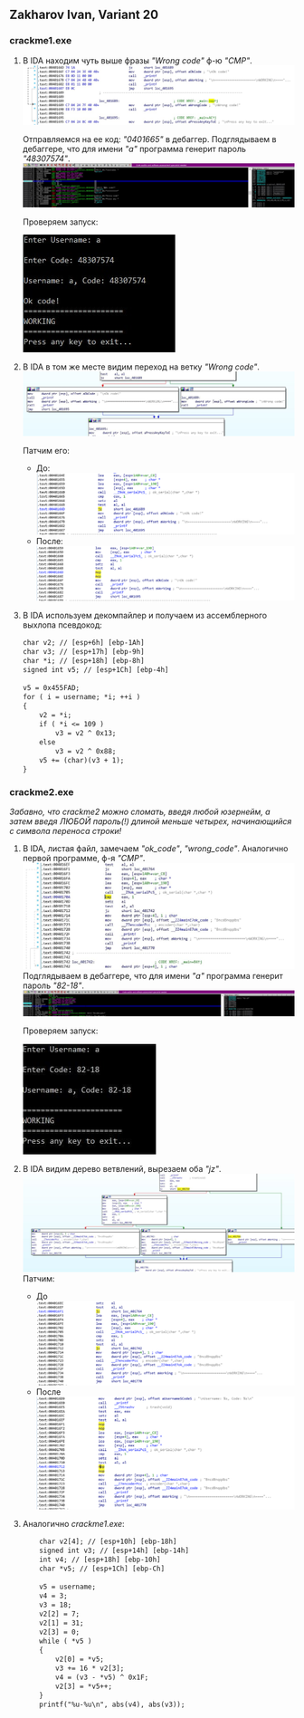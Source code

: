 ## Zakharov Ivan, Variant 20


### crackme1.exe

1. В IDA находим чуть выше фразы *"Wrong code"* ф-ю *"CMP"*.
![img.png](screens/1-0.png?raw=true)
 
   Отправляемся на ее код: *"0401665"* в дебаггер.
Подглядываем в дебаггере, что для имени *"a"* программа генерит пароль *"48307574"*.
   ![img_1.png](screens/1-1.png?raw=true)
 
   Проверяем запуск:
   
   ![img_2.png](screens/1-2.png?raw=true)
   
2. В IDA в том же месте видим переход на ветку *"Wrong code"*.
   ![2-0.png](screens/2_0.jpg?raw=true)

    Патчим его:
    - До:
   ![2-1.png](screens/2_1.png?raw=true)
    - После:
![2-2.png](screens/2_2.png?raw=true)

3. В IDA используем декомпайлер и получаем из ассемблерного выхлопа псевдокод:

   ```
   char v2; // [esp+6h] [ebp-1Ah]
   char v3; // [esp+17h] [ebp-9h]
   char *i; // [esp+18h] [ebp-8h]
   signed int v5; // [esp+1Ch] [ebp-4h]

   v5 = 0x455FAD;
   for ( i = username; *i; ++i )
   {   
       v2 = *i;
       if ( *i <= 109 )
           v3 = v2 ^ 0x13;
       else
           v3 = v2 ^ 0x88;
       v5 += (char)(v3 + 1);
   }
   ```

### crackme2.exe
*Забавно, что crackme2 можно сломать, введя любой юзернейм, а затем введя ЛЮБОЙ пароль(!) длиной меньше четырех, начинающийся с символа переноса строки!*

1. В IDA, листая файл, замечаем *"ok_code"*, *"wrong_code"*. Аналогично первой программе, ф-я *"CMP"*.
   ![3-0.jpg](screens/3_0.jpg?raw=true)
    Подглядываем в дебаггере, что для имени *"a"* программа генерит пароль *"82-18"*.
   ![3-1.jpg](screens/3_1.jpg?raw=true)
   
   Проверяем запуск:
   
   ![3-2.jpg](screens/3_2.jpg?raw=true)

2. В IDA видим дерево ветвлений, вырезаем оба *"jz"*.
   ![4_0.jpg](screens/4_0.jpg?raw=true)
   Патчим:
    - До
      ![4_1.png](screens/4_1.png?raw=true)
   - После
     ![4_2.png](screens/4_2.png?raw=true)
3. Аналогично *crackme1.exe*:
    ```
        char v2[4]; // [esp+10h] [ebp-18h]
        signed int v3; // [esp+14h] [ebp-14h]
        int v4; // [esp+18h] [ebp-10h]
        char *v5; // [esp+1Ch] [ebp-Ch]

        v5 = username;
        v4 = 3;
        v3 = 18;
        v2[2] = 7;
        v2[1] = 31;
        v2[3] = 0;
        while ( *v5 )
        {
            v2[0] = *v5;
            v3 += 16 * v2[3];
            v4 = (v3 - *v5) ^ 0x1F;
            v2[3] = *v5++;
        }
        printf("%u-%u\n", abs(v4), abs(v3));
    ```
